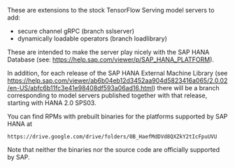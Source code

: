 These are extensions to the stock TensorFlow Serving model servers to add:

- secure channel gRPC               (branch sslserver)
- dynamically loadable operators    (branch loadlibrary)

These are intended to make the server play nicely with the SAP HANA Database
(see: https://help.sap.com/viewer/p/SAP_HANA_PLATFORM).

In addition, for each release of the SAP HANA External Machine Library
(see https://help.sap.com/viewer/ab6b04eb12d3452aa904d5823416a065/2.0.02/en-US/abfc6b11fc3e41e98408df593a06ad16.html)
there will be a branch corresponding to model servers published together with that release, starting with HANA 2.0 SPS03.

You can find RPMs with prebuilt binaries for the platforms supported by SAP HANA at

    https://drive.google.com/drive/folders/0B_HaefMdDVd8QXZkY2tIcFpuUVU

Note that neither the binaries nor the source code are officially supported by SAP.
